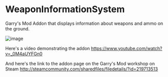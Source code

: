 WeaponInformationSystem
=======================

Garry's Mod Addon that displays information about weapons and ammo on the ground.

![image](https://user-images.githubusercontent.com/3194806/192069345-9229902f-390c-45f6-ab8d-0178f0ea9b6c.png)

Here's a video demonstrating the addon https://www.youtube.com/watch?v=_0M4aUYFGn0

And here's the link to the addon page on the Garry's Mod workshop on Steam http://steamcommunity.com/sharedfiles/filedetails/?id=219713513
